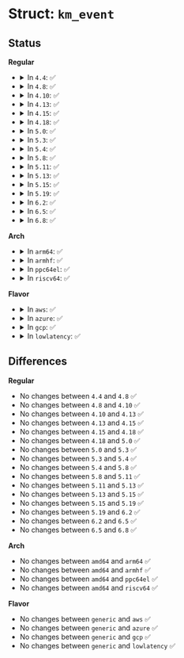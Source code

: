# Struct: <code>km_event</code>

## Status
<b>Regular</b>
<ul>
<li>
<details>
<summary>In <code>4.4</code>: ✅</summary>

```c
struct km_event {
    union (anon) data;
    u32 seq;
    u32 portid;
    u32 event;
    struct net *net;
};
```
</details>
</li>
<li>
<details>
<summary>In <code>4.8</code>: ✅</summary>

```c
struct km_event {
    union (anon) data;
    u32 seq;
    u32 portid;
    u32 event;
    struct net *net;
};
```
</details>
</li>
<li>
<details>
<summary>In <code>4.10</code>: ✅</summary>

```c
struct km_event {
    union (anon) data;
    u32 seq;
    u32 portid;
    u32 event;
    struct net *net;
};
```
</details>
</li>
<li>
<details>
<summary>In <code>4.13</code>: ✅</summary>

```c
struct km_event {
    union (anon) data;
    u32 seq;
    u32 portid;
    u32 event;
    struct net *net;
};
```
</details>
</li>
<li>
<details>
<summary>In <code>4.15</code>: ✅</summary>

```c
struct km_event {
    union (anon) data;
    u32 seq;
    u32 portid;
    u32 event;
    struct net *net;
};
```
</details>
</li>
<li>
<details>
<summary>In <code>4.18</code>: ✅</summary>

```c
struct km_event {
    union (anon) data;
    u32 seq;
    u32 portid;
    u32 event;
    struct net *net;
};
```
</details>
</li>
<li>
<details>
<summary>In <code>5.0</code>: ✅</summary>

```c
struct km_event {
    union (anon) data;
    u32 seq;
    u32 portid;
    u32 event;
    struct net *net;
};
```
</details>
</li>
<li>
<details>
<summary>In <code>5.3</code>: ✅</summary>

```c
struct km_event {
    union (anon) data;
    u32 seq;
    u32 portid;
    u32 event;
    struct net *net;
};
```
</details>
</li>
<li>
<details>
<summary>In <code>5.4</code>: ✅</summary>

```c
struct km_event {
    union (anon) data;
    u32 seq;
    u32 portid;
    u32 event;
    struct net *net;
};
```
</details>
</li>
<li>
<details>
<summary>In <code>5.8</code>: ✅</summary>

```c
struct km_event {
    union (anon) data;
    u32 seq;
    u32 portid;
    u32 event;
    struct net *net;
};
```
</details>
</li>
<li>
<details>
<summary>In <code>5.11</code>: ✅</summary>

```c
struct km_event {
    union (anon) data;
    u32 seq;
    u32 portid;
    u32 event;
    struct net *net;
};
```
</details>
</li>
<li>
<details>
<summary>In <code>5.13</code>: ✅</summary>

```c
struct km_event {
    union (anon) data;
    u32 seq;
    u32 portid;
    u32 event;
    struct net *net;
};
```
</details>
</li>
<li>
<details>
<summary>In <code>5.15</code>: ✅</summary>

```c
struct km_event {
    union (anon) data;
    u32 seq;
    u32 portid;
    u32 event;
    struct net *net;
};
```
</details>
</li>
<li>
<details>
<summary>In <code>5.19</code>: ✅</summary>

```c
struct km_event {
    union (anon) data;
    u32 seq;
    u32 portid;
    u32 event;
    struct net *net;
};
```
</details>
</li>
<li>
<details>
<summary>In <code>6.2</code>: ✅</summary>

```c
struct km_event {
    union (anon) data;
    u32 seq;
    u32 portid;
    u32 event;
    struct net *net;
};
```
</details>
</li>
<li>
<details>
<summary>In <code>6.5</code>: ✅</summary>

```c
struct km_event {
    union (anon) data;
    u32 seq;
    u32 portid;
    u32 event;
    struct net *net;
};
```
</details>
</li>
<li>
<details>
<summary>In <code>6.8</code>: ✅</summary>

```c
struct km_event {
    union (anon) data;
    u32 seq;
    u32 portid;
    u32 event;
    struct net *net;
};
```
</details>
</li>
</ul>
<b>Arch</b>
<ul>
<li>
<details>
<summary>In <code>arm64</code>: ✅</summary>

```c
struct km_event {
    union (anon) data;
    u32 seq;
    u32 portid;
    u32 event;
    struct net *net;
};
```
</details>
</li>
<li>
<details>
<summary>In <code>armhf</code>: ✅</summary>

```c
struct km_event {
    union (anon) data;
    u32 seq;
    u32 portid;
    u32 event;
    struct net *net;
};
```
</details>
</li>
<li>
<details>
<summary>In <code>ppc64el</code>: ✅</summary>

```c
struct km_event {
    union (anon) data;
    u32 seq;
    u32 portid;
    u32 event;
    struct net *net;
};
```
</details>
</li>
<li>
<details>
<summary>In <code>riscv64</code>: ✅</summary>

```c
struct km_event {
    union (anon) data;
    u32 seq;
    u32 portid;
    u32 event;
    struct net *net;
};
```
</details>
</li>
</ul>
<b>Flavor</b>
<ul>
<li>
<details>
<summary>In <code>aws</code>: ✅</summary>

```c
struct km_event {
    union (anon) data;
    u32 seq;
    u32 portid;
    u32 event;
    struct net *net;
};
```
</details>
</li>
<li>
<details>
<summary>In <code>azure</code>: ✅</summary>

```c
struct km_event {
    union (anon) data;
    u32 seq;
    u32 portid;
    u32 event;
    struct net *net;
};
```
</details>
</li>
<li>
<details>
<summary>In <code>gcp</code>: ✅</summary>

```c
struct km_event {
    union (anon) data;
    u32 seq;
    u32 portid;
    u32 event;
    struct net *net;
};
```
</details>
</li>
<li>
<details>
<summary>In <code>lowlatency</code>: ✅</summary>

```c
struct km_event {
    union (anon) data;
    u32 seq;
    u32 portid;
    u32 event;
    struct net *net;
};
```
</details>
</li>
</ul>

## Differences
<b>Regular</b>
<ul>
<li>
No changes between <code>4.4</code> and <code>4.8</code> ✅
</li>
<li>
No changes between <code>4.8</code> and <code>4.10</code> ✅
</li>
<li>
No changes between <code>4.10</code> and <code>4.13</code> ✅
</li>
<li>
No changes between <code>4.13</code> and <code>4.15</code> ✅
</li>
<li>
No changes between <code>4.15</code> and <code>4.18</code> ✅
</li>
<li>
No changes between <code>4.18</code> and <code>5.0</code> ✅
</li>
<li>
No changes between <code>5.0</code> and <code>5.3</code> ✅
</li>
<li>
No changes between <code>5.3</code> and <code>5.4</code> ✅
</li>
<li>
No changes between <code>5.4</code> and <code>5.8</code> ✅
</li>
<li>
No changes between <code>5.8</code> and <code>5.11</code> ✅
</li>
<li>
No changes between <code>5.11</code> and <code>5.13</code> ✅
</li>
<li>
No changes between <code>5.13</code> and <code>5.15</code> ✅
</li>
<li>
No changes between <code>5.15</code> and <code>5.19</code> ✅
</li>
<li>
No changes between <code>5.19</code> and <code>6.2</code> ✅
</li>
<li>
No changes between <code>6.2</code> and <code>6.5</code> ✅
</li>
<li>
No changes between <code>6.5</code> and <code>6.8</code> ✅
</li>
</ul>
<b>Arch</b>
<ul>
<li>
No changes between <code>amd64</code> and <code>arm64</code> ✅
</li>
<li>
No changes between <code>amd64</code> and <code>armhf</code> ✅
</li>
<li>
No changes between <code>amd64</code> and <code>ppc64el</code> ✅
</li>
<li>
No changes between <code>amd64</code> and <code>riscv64</code> ✅
</li>
</ul>
<b>Flavor</b>
<ul>
<li>
No changes between <code>generic</code> and <code>aws</code> ✅
</li>
<li>
No changes between <code>generic</code> and <code>azure</code> ✅
</li>
<li>
No changes between <code>generic</code> and <code>gcp</code> ✅
</li>
<li>
No changes between <code>generic</code> and <code>lowlatency</code> ✅
</li>
</ul>
